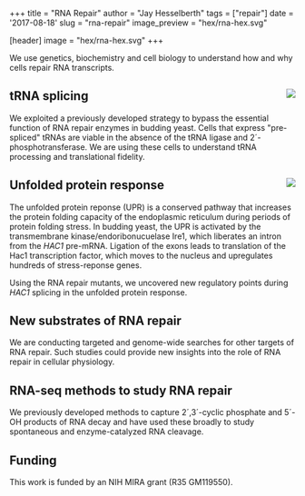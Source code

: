 +++
title = "RNA Repair"
author = "Jay Hesselberth"
tags = ["repair"]
date = '2017-08-18'
slug = "rna-repair"
image_preview = "hex/rna-hex.svg"

[header]
  image = "hex/rna-hex.svg"
+++

We use genetics, biochemistry and cell biology to understand how and why cells repair RNA transcripts. 

## tRNA splicing <img style="float: right;" src="/img/figure/trna-block.svg">

We exploited a previously developed strategy to bypass the essential function of RNA repair enzymes in budding yeast. Cells that express "pre-spliced" tRNAs are viable in the absence of the tRNA ligase and 2´-phosphotransferase. We are using these cells to understand tRNA processing and translational fidelity.

## Unfolded protein response  <img style="float: right;" src="/img/figure/upr.svg">

The unfolded protein reponse (UPR) is a conserved pathway that increases the protein folding capacity of the endoplasmic reticulum during periods of protein folding stress. In budding yeast, the UPR is activated by the transmembrane kinase/endoribonucuelase Ire1, which liberates an intron from the *HAC1* pre-mRNA. Ligation of the exons leads to translation of the Hac1 transcription factor, which moves to the nucleus and upregulates hundreds of stress-reponse genes.

Using the RNA repair mutants, we uncovered new regulatory points during *HAC1* splicing in the unfolded protein response. 

## New substrates of RNA repair

We are conducting targeted and genome-wide searches for other targets of RNA repair. Such studies could provide new insights into the role of RNA repair in cellular physiology.

## RNA-seq methods to study RNA repair

We previously developed methods to capture 2´,3´-cyclic phosphate and 5´-OH products of RNA decay and have used these broadly to study spontaneous and enzyme-catalyzed RNA cleavage.

## Funding

This work is funded by an NIH MIRA grant (R35 GM119550).
